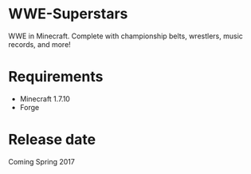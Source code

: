 # WWE-Superstars
WWE in Minecraft. Complete with championship belts, wrestlers, music records, and more!

# Requirements
- Minecraft 1.7.10
- Forge

# Release date
Coming Spring 2017
